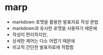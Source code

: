 # marp

- markdown 포맷을 활용한 발표자료 작성 문법
- markdown과 유사한 포맷을 사용하기 때문에
- 작성이 편리하지만,
- 상세한 제어는 다소 어렵기 때문에
- 비교적 간단한 발표자료에 적합함
